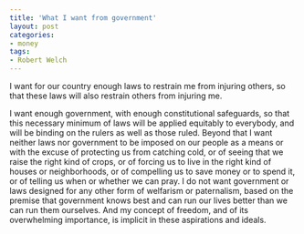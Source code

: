 ```yaml
---
title: 'What I want from government'
layout: post
categories:
- money
tags:
- Robert Welch
---
```


I want for our country enough laws to restrain me from injuring others, so that these laws will also restrain others from injuring me.

I want enough government, with enough constitutional safeguards, so that this necessary minimum of laws will be applied equitably to everybody, and will be binding on the rulers as well as those ruled. Beyond that I want neither laws nor government to be imposed on our people as a means or with the excuse of protecting us from catching cold, or of seeing that we raise the right kind of crops, or of forcing us to live in the right kind of houses or neighborhoods, or of compelling us to save money or to spend it, or of telling us when or whether we can pray. I do not want government or laws designed for any other form of welfarism or paternalism, based on the premise that government knows best and can run our lives better than we can run them ourselves. And my concept of freedom, and of its overwhelming importance, is implicit in these aspirations and ideals.
